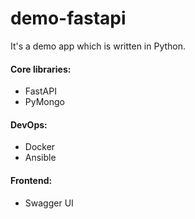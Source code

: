 # demo-fastapi

It's a demo app which is written in Python.

#### Core libraries:
- FastAPI
- PyMongo


#### DevOps:
- Docker
- Ansible


#### Frontend:
- Swagger UI

